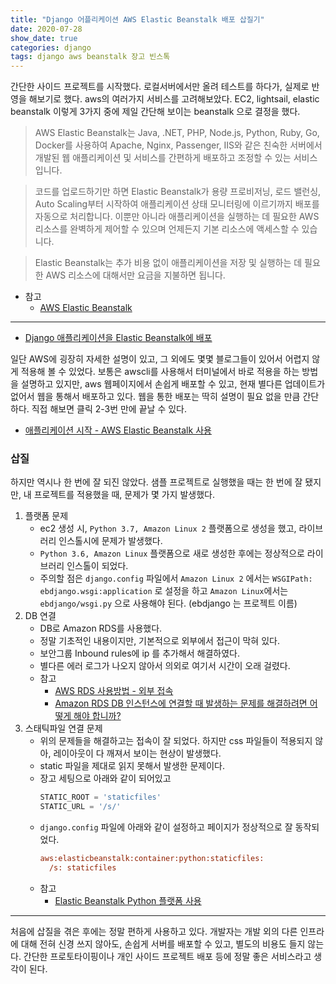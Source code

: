 ```yaml
---
title: "Django 어플리케이션 AWS Elastic Beanstalk 배포 삽질기"
date: 2020-07-28
show_date: true
categories: django
tags: django aws beanstalk 장고 빈스톡
---
```


간단한 사이드 프로젝트를 시작했다. 로컬서버에서만 올려 테스트를 하다가, 실제로 반영을 해보기로 했다. aws의 여러가지 서비스를 고려해보았다. EC2, lightsail, elastic beanstalk 이렇게 3가지 중에 제일 간단해 보이는 beanstalk 으로 결정을 했다.

> AWS Elastic Beanstalk는 Java, .NET, PHP, Node.js, Python, Ruby, Go, Docker를 사용하여 Apache, Nginx, Passenger, IIS와 같은 친숙한 서버에서 개발된 웹 애플리케이션 및 서비스를 간편하게 배포하고 조정할 수 있는 서비스입니다.

> 코드를 업로드하기만 하면 Elastic Beanstalk가 용량 프로비저닝, 로드 밸런싱, Auto Scaling부터 시작하여 애플리케이션 상태 모니터링에 이르기까지 배포를 자동으로 처리합니다. 이뿐만 아니라 애플리케이션을 실행하는 데 필요한 AWS 리소스를 완벽하게 제어할 수 있으며 언제든지 기본 리소스에 액세스할 수 있습니다.

> Elastic Beanstalk는 추가 비용 없이 애플리케이션을 저장 및 실행하는 데 필요한 AWS 리소스에 대해서만 요금을 지불하면 됩니다.

- 참고
    - [AWS Elastic Beanstalk](https://aws.amazon.com/ko/elasticbeanstalk/)

---

- [Django 애플리케이션을 Elastic Beanstalk에 배포](https://docs.aws.amazon.com/ko_kr/elasticbeanstalk/latest/dg/create-deploy-python-django.html)

일단 AWS에 굉장히 자세한 설명이 있고, 그 외에도 몇몇 블로그들이 있어서 어렵지 않게 적용해 볼 수 있었다. 보통은 awscli를 사용해서 터미널에서 바로 적용을 하는 방법을 설명하고 있지만, aws 웹페이지에서 손쉽게 배포할 수 있고, 현재 별다른 업데이트가 없어서 웹을 통해서 배포하고 있다. 웹을 통한 배포는 딱히 설명이 필요 없을 만큼 간단하다. 직접 해보면 클릭 2-3번 만에 끝날 수 있다.

- [애플리케이션 시작 - AWS Elastic Beanstalk 사용](https://aws.amazon.com/ko/getting-started/hands-on/launch-an-app/)

### 삽질

하지만 역시나 한 번에 잘 되진 않았다. 샘플 프로젝트로 실행했을 때는 한 번에 잘 됐지만, 내 프로젝트를 적용했을 때, 문제가 몇 가지 발생했다.

1. 플랫폼 문제
    - ec2 생성 시, `Python 3.7, Amazon Linux 2` 플랫폼으로 생성을 했고, 라이브러리 인스톨시에 문제가 발생했다.
    - `Python 3.6, Amazon Linux` 플랫폼으로 새로 생성한 후에는 정상적으로 라이브러리 인스톨이 되었다.
    - 주의할 점은 `django.config` 파일에서 `Amazon Linux 2` 에서는 `WSGIPath: ebdjango.wsgi:application` 로 설정을 하고 `Amazon Linux`에서는 `ebdjango/wsgi.py` 으로 사용해야 된다. (ebdjango 는 프로젝트 이름)
2. DB 연결
    - DB로 Amazon RDS를 사용했다.
    - 정말 기초적인 내용이지만, 기본적으로 외부에서 접근이 막혀 있다.
    - 보안그룹 Inbound rules에 ip 를 추가해서 해결하였다.
    - 별다른 에러 로그가 나오지 않아서 의외로 여기서 시간이 오래 걸렸다.
    - 참고
        - [AWS RDS 사용방법 - 외부 접속](https://develop-im.tistory.com/13)
        - [Amazon RDS DB 인스턴스에 연결할 때 발생하는 문제를 해결하려면 어떻게 해야 합니까?](https://aws.amazon.com/ko/premiumsupport/knowledge-center/rds-cannot-connect/)
3. 스태틱파일 연결 문제
    - 위의 문제들을 해결하고는 접속이 잘 되었다. 하지만 css 파일들이 적용되지 않아, 레이아웃이 다 깨져서 보이는 현상이 발생했다.
    - static 파일을 제대로 읽지 못해서 발생한 문제이다.
    - 장고 세팅으로 아래와 같이 되어있고 
        ```python
        STATIC_ROOT = 'staticfiles'
        STATIC_URL = '/s/'
        ```
    - `django.config` 파일에 아래와 같이 설정하고 페이지가 정상적으로 잘 동작되었다.
        ```ini
        aws:elasticbeanstalk:container:python:staticfiles:
          /s: staticfiles
        ```
    - 참고
        - [Elastic Beanstalk Python 플랫폼 사용](https://docs.aws.amazon.com/ko_kr/elasticbeanstalk/latest/dg/create-deploy-python-container.html)

---

처음에 삽질을 겪은 후에는 정말 편하게 사용하고 있다. 개발자는 개발 외의 다른 인프라에 대해 전혀 신경 쓰지 않아도, 손쉽게 서버를 배포할 수 있고, 별도의 비용도 들지 않는다. 간단한 프로토타이핑이나 개인 사이드 프로젝트 배포 등에 정말 좋은 서비스라고 생각이 된다.

